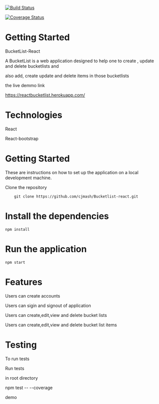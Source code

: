 [![Build Status](https://travis-ci.org/cjmash/Bucketlist-react.svg?branch=ft-authorization-features)](https://travis-ci.org/cjmash/Bucketlist-react)

[![Coverage Status](https://coveralls.io/repos/github/cjmash/Bucketlist-react/badge.svg?branch=ft-authorization-features)](https://coveralls.io/github/cjmash/Bucketlist-react?branch=ft-authorization-features)

# Getting Started

BucketList-React

 A BucketList is a web application designed to help one to create , update and delete bucketlists and

 also add, create update and delete items in those bucketlists

 the live demmo link

 https://reactbucketlist.herokuapp.com/

# Technologies

React

React-bootstrap

# Getting Started

These are instructions on how to set up the application on a local development machine.

Clone the repository

        git clone https://github.com/cjmash/Bucketlist-react.git

# Install the dependencies

    npm install

# Run the application
    npm start

# Features

Users can create accounts

Users can sigin and signout of application

Users can create,edit,view and delete bucket lists

Users can create,edit,view and delete bucket list items

# Testing

To run tests

Run tests

in root directory

npm test -- --coverage

demo
